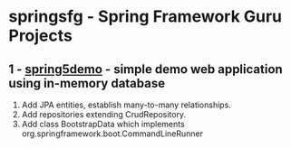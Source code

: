 # springsfg - Spring Framework Guru Projects

## 1 - [spring5demo](spring5demo) - simple demo web application using in-memory database

1. Add JPA entities, establish many-to-many relationships.
2. Add repositories extending CrudRepository.
3. Add class BootstrapData which implements org.springframework.boot.CommandLineRunner